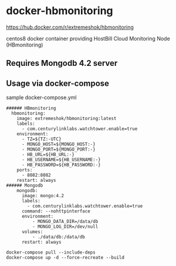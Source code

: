 # docker-hbmonitoring

https://hub.docker.com/r/extremeshok/hbmonitoring

centos8 docker container providing HostBill Cloud Monitoring Node (HBmonitoring)

## Requires Mongodb 4.2 server

## Usage via docker-compose
sample docker-compose.yml
```
###### HBmonitoring
  hbmonitoring:
    image: extremeshok/hbmonitoring:latest
    labels:
      - com.centurylinklabs.watchtower.enable=true
    environment:
      - TZ=${TZ:-UTC}
      - MONGO_HOST=${MONGO_HOST:-}
      - MONGO_PORT=${MONGO_PORT:-}
      - HB_URL=${HB_URL:-}
      - HB_USERNAME=${HB_USERNAME:-}
      - HB_PASSWORD=${HB_PASSWORD:-}
    ports:
      - 8082:8082
    restart: always
###### Mongodb
    mongodb:
      image: mongo:4.2
      labels:
        - com.centurylinklabs.watchtower.enable=true
      command: --nohttpinterface
      environment:
          - MONGO_DATA_DIR=/data/db
          - MONGO_LOG_DIR=/dev/null
      volumes:
          - ./data/db:/data/db
      restart: always
```
```
docker-compose pull --include-deps
docker-compose up -d --force-recreate --build
```
